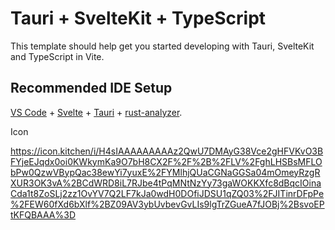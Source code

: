 # Tauri + SvelteKit + TypeScript

This template should help get you started developing with Tauri, SvelteKit and TypeScript in Vite.

## Recommended IDE Setup

[VS Code](https://code.visualstudio.com/) + [Svelte](https://marketplace.visualstudio.com/items?itemName=svelte.svelte-vscode) + [Tauri](https://marketplace.visualstudio.com/items?itemName=tauri-apps.tauri-vscode) + [rust-analyzer](https://marketplace.visualstudio.com/items?itemName=rust-lang.rust-analyzer).

Icon

https://icon.kitchen/i/H4sIAAAAAAAAAz2QwU7DMAyG38Vce2gHFVKvO3BFYjeEJqdx0oi0KWkymKa9O7bH8CX2F%2F%2B%2FLV%2FghLHSBsMFLObPw0QzwVBypQac38ewYi7yuxE%2FYMlhjQUaCGNaGGSa04mOmeyRzgRXUR3OK3vA%2BCdWRD8iL7RJbe4tPqMNtNzYy73gaWOKKXfc8dBqcIOinaCda1t8ZoSLj2zz1OvYV7Q2LF7kJa0wdH0DOfiJDSU1qZQ03%2FJITinrDFpPe%2FEW60fXd6bXlf%2BZ09AV3ybUvbevGvLIs9lgTrZGueA7fJOBj%2BsvoEPtKFQBAAA%3D
